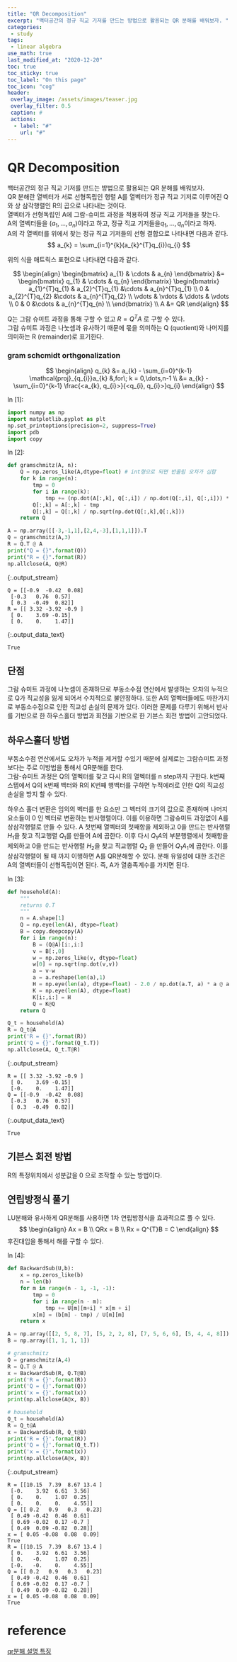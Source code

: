```yaml
---
title: "QR Decomposition"
excerpt: "백터공간의 정규 직교 기저를 만드는 방법으로 활용되는 QR 분해를 배워보자. "
categories:
 - study
tags:
 - linear algebra
use_math: true
last_modified_at: "2020-12-20"
toc: true
toc_sticky: true
toc_label: "On this page"
toc_icon: "cog"
header:
 overlay_image: /assets/images/teaser.jpg
 overlay_filter: 0.5
 caption: #
 actions:
  - label: "#"
    url: "#"
---
```


# QR Decomposition

백터공간의 정규 직교 기저를 만드는 방법으로 활용되는 QR 분해를 배워보자.   
QR 분해란 열벡터가 서로 선형독립인 행렬 A를 열벡터가 정규 직교 기저로 이루어진 Q 와 상 삼각행렬인 R의 곱으로 나타내는 것이다.    
열벡터가 선형독립인 A에 그람-슈미트 과정을 적용하여 정규 직교 기저들을 찾는다.  
A의 열벡터들을 $(a_{1}, ...,a_{n})$이라고 하고, 정규 직교 기저들을$q_{1},...,q_{n}$이라고 하자.  
A의 각 열벡터를 위에서 찾는 정규 직교 기저들의 선형 결합으로 나타내면 다음과 같다.  
$$
a_{k} = \sum_{i=1}^{k}(a_{k}^{T}q_{i})q_{i}
$$
  
위의 식을 매트릭스 표현으로 나타내면 다음과 같다.  

$$
\begin{align}
    \begin{bmatrix}
    a_{1} & \cdots & a_{n} 
    \end{bmatrix}
    &= \begin{bmatrix}
    q_{1} & \cdots & q_{n}
    \end{bmatrix}
    \begin{bmatrix}
    a_{1}^{T}q_{1} & a_{2}^{T}q_{1} &\cdots & a_{n}^{T}q_{1} \\
    0 & a_{2}^{T}q_{2} &\cdots & a_{n}^{T}q_{2} \\
    \vdots & \vdots & \ddots & \vdots \\
    0 & 0 &\cdots & a_{n}^{T}q_{n} \\
    \end{bmatrix} \\
A &= QR
\end{align}
$$

Q는 그람 슈미트 과정을 통해 구할 수 있고 $R = Q^{T}A$ 로 구할 수 있다.  
그람 슈미트 과정은 나눗셈과 유사하기 때문에 몫을 의미하는 Q (quotient)와 나머지를 의미하는 R (remainder)로 표기한다.  

### gram schcmidt orthgonalization
$$
\begin{align}
q_{k} &= a_{k} - \sum_{i=0}^{k-1} \mathcal{proj}_{q_{i}}a_{k} &,for\; k = 0,\dots,n-1 \\
&= a_{k} - \sum_{i=0}^{k-1} \frac{<a_{k}, q_{i}>}{<q_{i}, q_{i}>}q_{i}
\end{align}
$$

<div class="prompt input_prompt">
In&nbsp;[1]:
</div>

<div class="input_area" markdown="1">

```python
import numpy as np
import matplotlib.pyplot as plt
np.set_printoptions(precision=2, suppress=True)
import pdb
import copy 
```

</div>

<div class="prompt input_prompt">
In&nbsp;[2]:
</div>

<div class="input_area" markdown="1">

```python
def gramschmitz(A, n):
    Q = np.zeros_like(A,dtype=float) # int형으로 되면 반올림 오차가 심함
    for k in range(n):
        tmp = 0        
        for i in range(k):             
            tmp += (np.dot(A[:,k], Q[:,i]) / np.dot(Q[:,i], Q[:,i])) * Q[:,i]
        Q[:,k] = A[:,k] - tmp
        Q[:,k] = Q[:,k] / np.sqrt(np.dot(Q[:,k],Q[:,k]))
    return Q

A = np.array([[-3,-1,1],[2,4,-3],[1,1,1]]).T
Q = gramschmitz(A,3)
R = Q.T @ A
print("Q = {}".format(Q))
print("R = {}".format(R))
np.allclose(A, Q@R)
```

</div>

{:.output_stream}

```
Q = [[-0.9  -0.42  0.08]
 [-0.3   0.76  0.57]
 [ 0.3  -0.49  0.82]]
R = [[ 3.32 -3.92 -0.9 ]
 [ 0.    3.69 -0.15]
 [ 0.    0.    1.47]]

```




{:.output_data_text}

```
True
```



## 단점
  
그람 슈미트 과정에 나눗셈이 존재하므로 부동소수점 연산에서 발생하는 오차의 누적으로 Q가 직교성을 잃게 되어서 수치적으로 불안정하다. 또한 A의 열벡터들에도 마찬가지로 부동소수점으로 인한 직교성 손실의 문제가 있다. 이러한 문제를 다루기 위해서 반사를 기반으로 한 하우스홀더 방법과 회전을 기반으로 한 기븐스 회전 방법이 고안되었다.

## 하우스홀더 방법

부동소수점 연산에서도 오차가 누적을 제거할 수있기 때문에 실제로는 그람슈미트 과정보다는 주로 이방법을 통해서 QR분해를 한다.  
그람-슈미트 과정은 Q의 열벡터를 찾고 다시 R의 열벡터를 n step까지 구한다. k번째 스텝에서 Q의 k번째 백터와 R의 K번째 행백터를 구하면 누적에러로 인한 Q의 직교성 손실을 방지 할 수 있다.  
    
하우스 홀더 변환은 임의의 벡터를 한 요소만 그 벡터의 크기의 값으로 존재하며 나머지 요소들이 0 인 벡터로 변환하는 반사행렬이다. 이를 이용하면 그람슈미트 과정없이 A를 상삼각행렬로 만들 수 있다. A 첫번째 열벡터의 첫째항을 제외하고 0을 만드는 반사행렬 $H_{1}$을 찾고 직교행렬 $Q_{1}$를 만들어 A에 곱한다. 이후 다시 $Q_{1}A$의 부분행렬에서 첫째항을 제외하고 0을 만드는 반사행렬 $H_{2}$을 찾고 직교행렬  $Q_{2}$ 을 만들어 $Q_{1}A_{1}$에 곱한다. 이를 상삼각행렬이 될 때 까지 이행하면 A를 QR분해할 수 있다. 분해 유일성에 대한 조건은 A의 열벡터들이 선형독립이면 된다. 즉, A가 열충족계수를 가지면 된다.

<div class="prompt input_prompt">
In&nbsp;[3]:
</div>

<div class="input_area" markdown="1">

```python
def household(A):
    """
    returns Q.T
    """
    n = A.shape[1]
    Q = np.eye(len(A), dtype=float)
    B = copy.deepcopy(A)
    for i in range(n):
        B = (Q@A)[i:,i:]
        v = B[:,0]
        w = np.zeros_like(v, dtype=float)
        w[0] = np.sqrt(np.dot(v,v))
        a = v-w
        a = a.reshape(len(a),1)
        H = np.eye(len(a), dtype=float) - 2.0 / np.dot(a.T, a) * a @ a.T
        K = np.eye(len(A), dtype=float)
        K[i:,i:] = H
        Q = K@Q        
    return Q

Q_t = household(A)
R = Q_t@A
print('R = {}'.format(R))
print('Q = {}'.format(Q_t.T))
np.allclose(A, Q_t.T@R)
```

</div>

{:.output_stream}

```
R = [[ 3.32 -3.92 -0.9 ]
 [ 0.    3.69 -0.15]
 [-0.    0.    1.47]]
Q = [[-0.9  -0.42  0.08]
 [-0.3   0.76  0.57]
 [ 0.3  -0.49  0.82]]

```




{:.output_data_text}

```
True
```



## 기븐스 회전 방법

R의 특정위치에서 성분값을 0 으로 조작할 수 있는 방법이다.

## 연립방정식 풀기
LU분해와 유사하게 QR분해를 사용하면 1차 연립방정식을 효과적으로 풀 수 있다.
$$
\begin{align}
Ax = B \\
QRx = B \\
Rx = Q^{T}B = C
\end{align}  
$$
후진대입을 통해서 해를 구할 수 있다.

<div class="prompt input_prompt">
In&nbsp;[4]:
</div>

<div class="input_area" markdown="1">

```python
def BackwardSub(U,b):
    x = np.zeros_like(b)
    n = len(b)
    for m in range(n - 1, -1, -1):
        tmp = 0
        for i in range(n - m):
            tmp += U[m][m+i] * x[m + i]
        x[m] = (b[m] - tmp) / U[m][m]
    return x

A = np.array([[2, 5, 8, 7], [5, 2, 2, 8], [7, 5, 6, 6], [5, 4, 4, 8]])
B = np.array([1, 1, 1, 1])

# gramschmitz
Q = gramschmitz(A,4)
R = Q.T @ A
x = BackwardSub(R, Q.T@B)
print('R = {}'.format(R))
print('Q = {}'.format(Q))
print('x = {}'.format(x))
print(np.allclose(A@x, B))

# household
Q_t = household(A)
R = Q_t@A
x = BackwardSub(R, Q_t@B)
print('R = {}'.format(R))
print('Q = {}'.format(Q_t.T))
print('x = {}'.format(x))
print(np.allclose(A@x, B))
```

</div>

{:.output_stream}

```
R = [[10.15  7.39  8.67 13.4 ]
 [-0.    3.92  6.61  3.56]
 [ 0.    0.    1.07  0.25]
 [ 0.    0.    0.    4.55]]
Q = [[ 0.2   0.9   0.3   0.23]
 [ 0.49 -0.42  0.46  0.61]
 [ 0.69 -0.02  0.17 -0.7 ]
 [ 0.49  0.09 -0.82  0.28]]
x = [ 0.05 -0.08  0.08  0.09]
True
R = [[10.15  7.39  8.67 13.4 ]
 [ 0.    3.92  6.61  3.56]
 [ 0.   -0.    1.07  0.25]
 [-0.   -0.    0.    4.55]]
Q = [[ 0.2   0.9   0.3   0.23]
 [ 0.49 -0.42  0.46  0.61]
 [ 0.69 -0.02  0.17 -0.7 ]
 [ 0.49  0.09 -0.82  0.28]]
x = [ 0.05 -0.08  0.08  0.09]
True

```

# reference
[qr분해 설명 특징](https://ghebook.blogspot.com/2020/07/qr-qr-decomposition.html)
